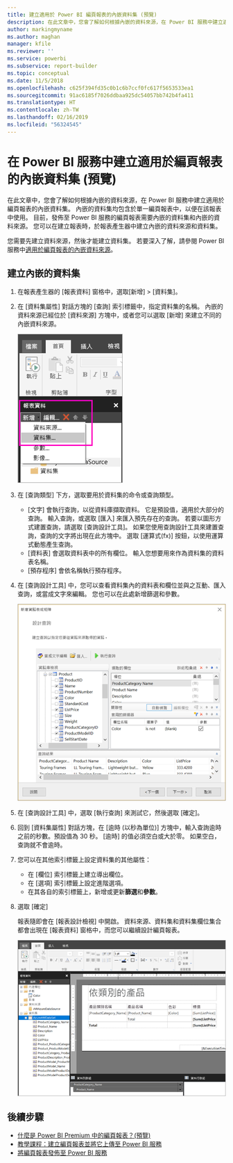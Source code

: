 ```yaml
---
title: 建立適用於 Power BI 編頁報表的內嵌資料集 (預覽)
description: 在此文章中，您會了解如何根據內嵌的資料來源，在 Power BI 服務中建立適用於編頁報表的內嵌資料集。
author: markingmyname
ms.author: maghan
manager: kfile
ms.reviewer: ''
ms.service: powerbi
ms.subservice: report-builder
ms.topic: conceptual
ms.date: 11/5/2018
ms.openlocfilehash: c625f394fd35c0b1c6b7ccf0fc617f5653533ea1
ms.sourcegitcommit: 91ac6185f7026ddbaa925dc54057bb742b4fa411
ms.translationtype: HT
ms.contentlocale: zh-TW
ms.lasthandoff: 02/16/2019
ms.locfileid: "56324545"
---
```

# <a name="create-an-embedded-dataset-for-a-paginated-report-in-the-power-bi-service-preview"></a>在 Power BI 服務中建立適用於編頁報表的內嵌資料集 (預覽)

在此文章中，您會了解如何根據內嵌的資料來源，在 Power BI 服務中建立適用於編頁報表的內嵌資料集。 內嵌的資料集均包含於單一編頁報表中，以便在該報表中使用。 目前，發佈至 Power BI 服務的編頁報表需要內嵌的資料集和內嵌的資料來源。 您可以在建立報表時，於報表產生器中建立內嵌的資料來源和資料集。 

您需要先建立資料來源，然後才能建立資料集。 若要深入了解，請參閱 Power BI 服務中[適用於編頁報表的內嵌資料來源](paginated-reports-embedded-data-source.md)。
  
## <a name="create-an-embedded-dataset"></a>建立內嵌的資料集
  
1. 在報表產生器的 [報表資料] 窗格中，選取[新增] > [資料集]。

1. 在 [資料集屬性] 對話方塊的 [查詢] 索引標籤中，指定資料集的名稱。 內嵌的資料來源已經位於 [資料來源] 方塊中，或者您可以選取 [新增] 來建立不同的內嵌資料來源。
 
   ![新增資料集](media/paginated-reports-create-embedded-dataset/power-bi-paginated-new-dataset.png)  

3. 在 [查詢類型] 下方，選取要用於資料集的命令或查詢類型。 
    - [文字] 會執行查詢，以從資料庫擷取資料。 它是預設值，適用於大部分的查詢。 輸入查詢，或選取 [匯入] 來匯入預先存在的查詢。 若要以圖形方式建置查詢，請選取 [查詢設計工具]。 如果您使用查詢設計工具來建置查詢，查詢的文字將出現在此方塊中。 選取 [運算式(fx)] 按鈕，以使用運算式動態產生查詢。 
    - [資料表] 會選取資料表中的所有欄位。 輸入您想要用來作為資料集的資料表名稱。
    - [預存程序] 會依名稱執行預存程序。

4. 在 [查詢設計工具] 中，您可以查看資料集內的資料表和欄位並與之互動、匯入查詢，或當成文字來編輯。 您也可以在此處新增篩選和參數。 

    ![查詢設計工具](media/paginated-reports-create-embedded-dataset/power-bi-paginated-embedded-dataset-edit-query.png)

5. 在 [查詢設計工具] 中，選取 [執行查詢] 來測試它，然後選取 [確定]。

1. 回到 [資料集屬性] 對話方塊，在 [逾時 (以秒為單位)] 方塊中，輸入查詢逾時之前的秒數。預設值為 30 秒。 [逾時] 的值必須空白或大於零。 如果空白，查詢就不會逾時。

7.  您可以在其他索引標籤上設定資料集的其他屬性：
    - 在 [欄位] 索引標籤上建立導出欄位。
    - 在 [選項] 索引標籤上設定進階選項。
    - 在其各自的索引標籤上，新增或更新**篩選**和**參數**。

8. 選取 [確定]
 
   報表隨即會在 [報表設計檢視] 中開啟。 資料來源、資料集和資料集欄位集合都會出現在 [報表資料] 窗格中，而您可以繼續設計編頁報表。  

    ![[報表設計檢視] 中的資料集](media/paginated-reports-create-embedded-dataset/power-bi-paginated-embedded-dataset-report-design-view.png) 
 
## <a name="next-steps"></a>後續步驟 

- [什麼是 Power BI Premium 中的編頁報表？(預覽)](paginated-reports-report-builder-power-bi.md)  
- [教學課程：建立編頁報表並將它上傳至 Power BI 服務](paginated-reports-quickstart-aw.md)
- [將編頁報表發佈至 Power BI 服務](paginated-reports-save-to-power-bi-service.md)

